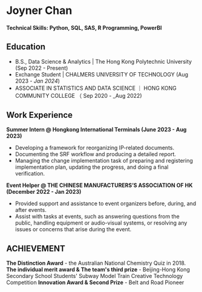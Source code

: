 # Joyner Chan

#### Technical Skills: Python, SQL, SAS, R Programming, PowerBI

## Education	 			        		
- B.S., Data Science & Analytics | The Hong Kong Polytechnic University (Sep 2022 - Present)
- Exchange Student | CHALMERS UNIVERSITY OF TECHNOLOGY (Aug 2023 - _Jan 2024_)
- ASSOCIATE IN STATISTICS AND DATA SCIENCE ｜ HONG KONG COMMUNITY COLLEGE （ Sep 2020 - _Aug 2022)

## Work Experience
**Summer Intern @ Hongkong International Terminals (June 2023 - Aug 2023)**
- Developing a framework for reorganizing IP-related documents.
- Documenting the SRF workflow and producing a detailed report.
- Managing the change implementation task of preparing and registering implementation plan, updating the progress, and doing a final verification.


**Event Helper @ THE CHINESE MANUFACTURERS’S ASSOCIATION OF HK (December 2022 - Jan 2023)**
- Provided support and assistance to event organizers before, during, and after events.
- Assist with tasks at events, such as answering questions from the public, handling equipment or audio-visual systems, or resolving any issues or concerns that arise during the event.

## ACHIEVEMENT
**The Distinction Award** - the Australian National Chemistry Quiz in 2018.
**The individual merit award & The team's third prize** - Beijing-Hong Kong Secondary School Students' Subway Model Train Creative Technology Competition
**Innovation Award & Second Prize** - Belt and Road Pioneer

